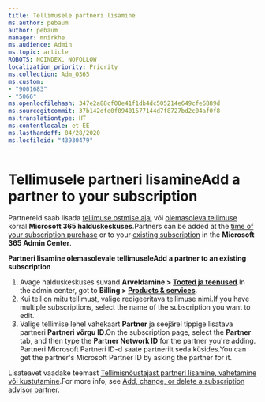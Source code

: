 ```yaml
---
title: Tellimusele partneri lisamine
ms.author: pebaum
author: pebaum
manager: mnirkhe
ms.audience: Admin
ms.topic: article
ROBOTS: NOINDEX, NOFOLLOW
localization_priority: Priority
ms.collection: Adm_O365
ms.custom:
- "9001683"
- "5066"
ms.openlocfilehash: 347e2a88cf00e41f1db4dc505214e649cfe6889d
ms.sourcegitcommit: 37b142dfe0f09401577144d7f8727bd2c04af0f8
ms.translationtype: HT
ms.contentlocale: et-EE
ms.lasthandoff: 04/28/2020
ms.locfileid: "43930479"
---
```

# <a name="add-a-partner-to-your-subscription"></a><span data-ttu-id="76cf2-102">Tellimusele partneri lisamine</span><span class="sxs-lookup"><span data-stu-id="76cf2-102">Add a partner to your subscription</span></span>

<span data-ttu-id="76cf2-103">Partnereid saab lisada [tellimuse ostmise ajal](https://docs.microsoft.com/microsoft-365/admin/misc/add-partner?view=o365-worldwide#add-a-partner-at-the-time-of-purchase) või [olemasoleva tellimuse](https://docs.microsoft.com/microsoft-365/admin/misc/add-partner?view=o365-worldwide#add-a-partner-to-an-existing-subscription) korral **Microsoft 365 halduskeskuses**.</span><span class="sxs-lookup"><span data-stu-id="76cf2-103">Partners can be added at the [time of your subscription purchase](https://docs.microsoft.com/microsoft-365/admin/misc/add-partner?view=o365-worldwide#add-a-partner-at-the-time-of-purchase) or to your [existing subscription](https://docs.microsoft.com/microsoft-365/admin/misc/add-partner?view=o365-worldwide#add-a-partner-to-an-existing-subscription) in the **Microsoft 365 Admin Center**.</span></span>

<span data-ttu-id="76cf2-104">**Partneri lisamine olemasolevale tellimusele**</span><span class="sxs-lookup"><span data-stu-id="76cf2-104">**Add a partner to an existing subscription**</span></span>

1. <span data-ttu-id="76cf2-105">Avage halduskeskuses suvand **Arveldamine > [Tooted ja teenused](https://go.microsoft.com/fwlink/p/?linkid=842054)**.</span><span class="sxs-lookup"><span data-stu-id="76cf2-105">In the admin center, got to **Billing > [Products & services](https://go.microsoft.com/fwlink/p/?linkid=842054)**.</span></span> 
2. <span data-ttu-id="76cf2-106">Kui teil on mitu tellimust, valige redigeeritava tellimuse nimi.</span><span class="sxs-lookup"><span data-stu-id="76cf2-106">If you have multiple subscriptions, select the name of the subscription you want to edit.</span></span> 
3. <span data-ttu-id="76cf2-107">Valige tellimise lehel vahekaart **Partner** ja seejärel tippige lisatava partneri **Partneri võrgu ID**.</span><span class="sxs-lookup"><span data-stu-id="76cf2-107">On the subscription page, select the **Partner** tab, and then type the **Partner Network ID** for the partner you're adding.</span></span> <span data-ttu-id="76cf2-108">Partneri Microsoft Partneri ID-d saate partnerilt seda küsides.</span><span class="sxs-lookup"><span data-stu-id="76cf2-108">You can get the partner's Microsoft Partner ID by asking the partner for it.</span></span> 

<span data-ttu-id="76cf2-109">Lisateavet vaadake teemast [Tellimisnõustajast partneri lisamine, vahetamine või kustutamine](https://docs.microsoft.com/microsoft-365/admin/misc/add-partner).</span><span class="sxs-lookup"><span data-stu-id="76cf2-109">For more info, see [Add, change, or delete a subscription advisor partner](https://docs.microsoft.com/microsoft-365/admin/misc/add-partner).</span></span> 
